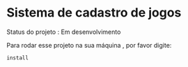 <h1>Sistema de cadastro de jogos</h1

> Status do projeto : Em desenvolvimento

Para rodar esse projeto na sua máquina , por favor digite:

```
install
```
